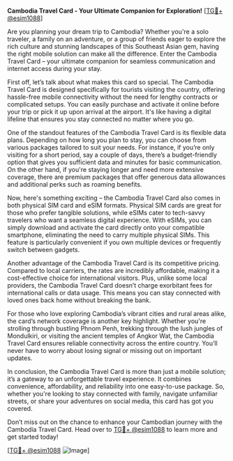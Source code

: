 **Cambodia Travel Card - Your Ultimate Companion for Exploration!** [[TG💪+ @esim1088](https://t.me/s/esim1088)]

Are you planning your dream trip to Cambodia? Whether you're a solo traveler, a family on an adventure, or a group of friends eager to explore the rich culture and stunning landscapes of this Southeast Asian gem, having the right mobile solution can make all the difference. Enter the Cambodia Travel Card – your ultimate companion for seamless communication and internet access during your stay.

First off, let’s talk about what makes this card so special. The Cambodia Travel Card is designed specifically for tourists visiting the country, offering hassle-free mobile connectivity without the need for lengthy contracts or complicated setups. You can easily purchase and activate it online before your trip or pick it up upon arrival at the airport. It's like having a digital lifeline that ensures you stay connected no matter where you go.

One of the standout features of the Cambodia Travel Card is its flexible data plans. Depending on how long you plan to stay, you can choose from various packages tailored to suit your needs. For instance, if you’re only visiting for a short period, say a couple of days, there’s a budget-friendly option that gives you sufficient data and minutes for basic communication. On the other hand, if you're staying longer and need more extensive coverage, there are premium packages that offer generous data allowances and additional perks such as roaming benefits.

Now, here's something exciting – the Cambodia Travel Card also comes in both physical SIM card and eSIM formats. Physical SIM cards are great for those who prefer tangible solutions, while eSIMs cater to tech-savvy travelers who want a seamless digital experience. With eSIMs, you can simply download and activate the card directly onto your compatible smartphone, eliminating the need to carry multiple physical SIMs. This feature is particularly convenient if you own multiple devices or frequently switch between gadgets.

Another advantage of the Cambodia Travel Card is its competitive pricing. Compared to local carriers, the rates are incredibly affordable, making it a cost-effective choice for international visitors. Plus, unlike some local providers, the Cambodia Travel Card doesn’t charge exorbitant fees for international calls or data usage. This means you can stay connected with loved ones back home without breaking the bank.

For those who love exploring Cambodia’s vibrant cities and rural areas alike, the card’s network coverage is another key highlight. Whether you're strolling through bustling Phnom Penh, trekking through the lush jungles of Mondulkiri, or visiting the ancient temples of Angkor Wat, the Cambodia Travel Card ensures reliable connectivity across the entire country. You’ll never have to worry about losing signal or missing out on important updates.

In conclusion, the Cambodia Travel Card is more than just a mobile solution; it’s a gateway to an unforgettable travel experience. It combines convenience, affordability, and reliability into one easy-to-use package. So, whether you're looking to stay connected with family, navigate unfamiliar streets, or share your adventures on social media, this card has got you covered. 

Don’t miss out on the chance to enhance your Cambodian journey with the Cambodia Travel Card. Head over to [TG💪+ @esim1088](https://t.me/s/esim1088) to learn more and get started today! 

[[TG💪+ @esim1088](https://t.me/s/esim1088) ![Image](https://i.postimg.cc/Y0z9fWf4/image.png)]